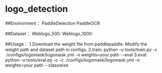 # logo_detection

##Environment：
PaddleDetection
PaddleOCR

##Dataset：
Weblogo_500:
Weblogo_1000:


##Usage：
1.Download the weight file from paddlepaddle. Modify the weight path and dataset path in configs. 
2.train: python -u tools/train.py -c ./configs/logomask/logomask.yml -o weights=your path --eval
3.eval: python -u tools/eval.py -c -c ./configs/logomask/logomask.yml -o weights=your path  --classwise

